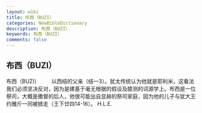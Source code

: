 ```yaml
---
layout: wiki
title: 布西（BUZI）
categories: NewBibleDictionary
description: 布西（BUZI）
keywords: 布西（BUZI）
comments: false
---
```


## 布西（BUZI）



布西（BUZI）
　　以西结的父亲（结一3）。犹太传统认为他就是耶利米，这看法我们必须坚决反对，因为是建基于毫无根据的假设及臆测的词源学上。布西是一位祭司，大概是撒督的后人，他很可能出自显赫的祭司家庭，因为他的儿子与犹大王约雅斤一同被掳走（王下廿四14-16）。
H.L.E.





